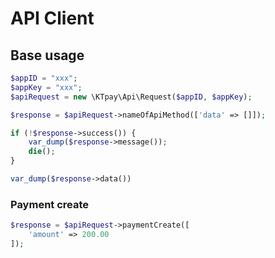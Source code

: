 # API Client

## Base usage

```php
$appID = "xxx";
$appKey = "xxx";
$apiRequest = new \KTpay\Api\Request($appID, $appKey);

$response = $apiRequest->nameOfApiMethod(['data' => []]);

if (!$response->success()) {
    var_dump($response->message());
    die();
}

var_dump($response->data())
```

### Payment create
```php
$response = $apiRequest->paymentCreate([
    'amount' => 200.00
]);
```